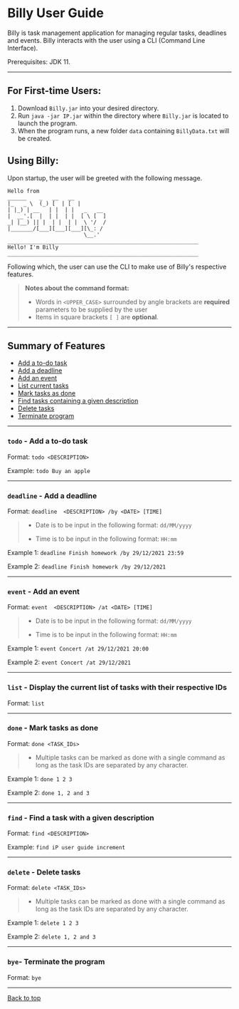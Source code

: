 # Billy User Guide
Billy is task management application for managing regular tasks, deadlines and events. Billy interacts with the user using a CLI (Command Line Interface).

Prerequisites: JDK 11.

---

## For First-time Users:
1. Download `Billy.jar` into your desired directory.
2. Run `java -jar IP.jar` within the directory where `Billy.jar` is located to launch the program.
3. When the program runs, a new folder `data` containing `BillyData.txt` will be created.

## Using Billy:
Upon startup, the user will be greeted with the following message.
   ```
   Hello from
 ______    _   __   __            
|_   _ \  (_) [  | [  |           
  | |_) | __   | |  | |   _   __  
  |  __'.[  |  | |  | |  [ \ [  ] 
 _| |__) || |  | |  | |  \ '/  /  
|_______/[___][___][___][\_: /   
                           \__.'    
____________________________________________________________
Hello! I'm Billy
____________________________________________________________
   ```
Following which, the user can use the CLI to make use of Billy's respective features.

> **Notes about the command format:**
> - Words in `<UPPER_CASE>` surrounded by angle brackets are **required** parameters to be supplied by the user
> - Items in square brackets `[ ]` are **optional**.

---

## Summary of Features
* [Add a to-do task](#todo---add-a-to-do-task)
* [Add a deadline](#deadline---add-a-deadline)
* [Add an event](#event---add-an-event)
* [List current tasks](#list---display-the-current-list-of-tasks-with-their-respective-ids)
* [Mark tasks as done](#done---mark-tasks-as-done)
* [Find tasks containing a given description](#find---find-a-task-with-a-given-description)
* [Delete tasks](#delete---delete-tasks)
* [Terminate program](#bye--terminate-the-program)

---

### `todo` - Add a to-do task
Format: `todo <DESCRIPTION>`

Example: `todo Buy an apple`

---

### `deadline` - Add a deadline
Format: `deadline  <DESCRIPTION> /by <DATE> [TIME]`
> - Date is to be input in the following format:  `dd/MM/yyyy`
>
> - Time is to be input in the following format: `HH:mm`

Example 1: `deadline Finish homework /by 29/12/2021 23:59`

Example 2: `deadline Finish homework /by 29/12/2021`

---

### `event` - Add an event
Format: `event  <DESCRIPTION> /at <DATE> [TIME]`
> - Date is to be input in the following format:  `dd/MM/yyyy`
>
> - Time is to be input in the following format: `HH:mm`

Example 1: `event Concert /at 29/12/2021 20:00`

Example 2: `event Concert /at 29/12/2021`

---

### `list` - Display the current list of tasks with their respective IDs
Format: `list`

---

### `done` - Mark tasks as done
Format: `done <TASK_IDs>`
> - Multiple tasks can be marked as done with a single command as long as the task IDs are separated by any character.

Example 1: `done 1 2 3`

Example 2: `done 1, 2 and 3`

---

### `find` - Find a task with a given description
Format: `find <DESCRIPTION>`

Example: `find iP user guide increment`

---

### `delete` - Delete tasks
Format: `delete <TASK_IDs>`
> - Multiple tasks can be marked as done with a single command as long as the task IDs are separated by any character.

Example 1: `delete 1 2 3`

Example 2: `delete 1, 2 and 3`

--- 

### `bye`- Terminate the program
Format: `bye`

---
[Back to top](#billy-user-guide)
